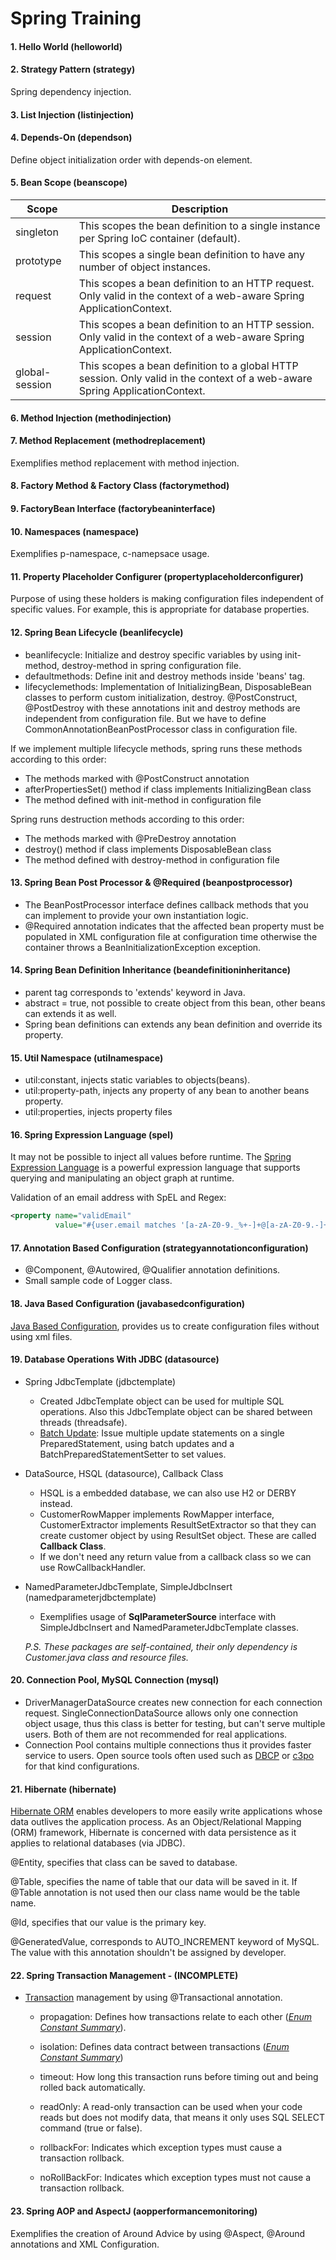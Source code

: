 # Spring Training
#### 1. Hello World (helloworld)
#### 2. Strategy Pattern (strategy)
Spring dependency injection. 
#### 3. List Injection (listinjection)
#### 4. Depends-On (dependson)
Define object initialization order with depends-on element.
#### 5. Bean Scope (beanscope)
| Scope         | Description   |
| ----------- |---------------|
| singleton     | This scopes the bean definition to a single instance per Spring IoC container (default). |
| prototype     | This scopes a single bean definition to have any number of object instances.      |
| request       | This scopes a bean definition to an HTTP request. Only valid in the context of a web-aware Spring ApplicationContext.     |
| session       | This scopes a bean definition to an HTTP session. Only valid in the context of a web-aware Spring ApplicationContext.      |
| global-session| This scopes a bean definition to a global HTTP session. Only valid in the context of a web-aware Spring ApplicationContext.      |
#### 6. Method Injection (methodinjection)
#### 7. Method Replacement (methodreplacement)
Exemplifies method replacement with method injection.
#### 8. Factory Method & Factory Class (factorymethod)
#### 9. FactoryBean Interface (factorybeaninterface)
#### 10. Namespaces (namespace)
Exemplifies p-namespace, c-namepsace usage.
#### 11. Property Placeholder Configurer (propertyplaceholderconfigurer)
Purpose of using these holders is making configuration files independent of specific values. For example, this is appropriate for database properties.
#### 12. Spring Bean Lifecycle (beanlifecycle)
- beanlifecycle: Initialize and destroy specific variables by using init-method, destroy-method in spring configuration file.
- defaultmethods: Define init and destroy methods inside 'beans' tag.
- lifecyclemethods: Implementation of InitializingBean, DisposableBean classes to perform custom initialization, destroy. @PostConstruct, @PostDestroy with these annotations init and destroy methods are independent from configuration file. But we have to define CommonAnnotationBeanPostProcessor class in configuration file.
 
 If we implement multiple lifecycle methods, spring runs these methods according to this order:
 
 * The methods marked with @PostConstruct annotation
 * afterPropertiesSet() method if class implements InitializingBean class
 * The method defined with init-method in configuration file

 Spring runs destruction methods according to this order:
 
 * The methods marked with @PreDestroy annotation
 * destroy() method if class implements DisposableBean class
 * The method defined with destroy-method in configuration file

#### 13. Spring Bean Post Processor & @Required (beanpostprocessor)
- The BeanPostProcessor interface defines callback methods that you can implement to provide your own instantiation logic.
- @Required annotation indicates that the affected bean property must be populated in XML configuration file at configuration time otherwise the container throws a BeanInitializationException exception.

#### 14. Spring Bean Definition Inheritance (beandefinitioninheritance)
- parent tag corresponds to 'extends' keyword in Java.
- abstract = true, not possible to create object from this bean, other beans can extends it as well.
- Spring bean definitions can extends any bean definition and override its property.

#### 15. Util Namespace (utilnamespace)
- util:constant, injects static variables to objects(beans).
- util:property-path, injects any property of any bean to another beans property.
- util:properties, injects property files

#### 16. Spring Expression Language (spel)
It may not be possible to inject all values before runtime. The [Spring Expression Language](http://docs.spring.io/spring/docs/current/spring-framework-reference/html/expressions.html "SpEL") is a powerful expression language that supports querying and manipulating an object graph at runtime.

Validation of an email address with SpEL and Regex: 

```xml
<property name="validEmail" 
          value="#{user.email matches '[a-zA-Z0-9._%+-]+@[a-zA-Z0-9.-]+\\.[a-zA-Z]{2,4}'}"/>
```
#### 17. Annotation Based Configuration (strategyannotationconfiguration)
- @Component, @Autowired, @Qualifier annotation definitions. 
- Small sample code of Logger class.

#### 18. Java Based Configuration (javabasedconfiguration)
[Java Based Configuration](http://www.tutorialspoint.com/spring/spring_java_based_configuration.htm "Tutorials Point"), provides us to create configuration files without using xml files.

#### 19. Database Operations With JDBC (datasource)
- Spring JdbcTemplate (jdbctemplate)
    * Created JdbcTemplate object can be used for multiple SQL operations. Also this JdbcTemplate object can be shared between threads (threadsafe).
    * [Batch Update](http://docs.spring.io/spring/docs/current/javadoc-api/org/springframework/jdbc/core/JdbcTemplate.html#batchUpdate-java.lang.String-org.springframework.jdbc.core.BatchPreparedStatementSetter-, "Spring Documentaion"): Issue multiple update statements on a single PreparedStatement, using batch updates and a BatchPreparedStatementSetter to set values.
- DataSource, HSQL (datasource), Callback Class
    * HSQL is a embedded database, we can also use H2 or DERBY instead.
    * CustomerRowMapper implements RowMapper interface, CustomerExtractor implements ResultSetExtractor so that they can create customer object by using ResultSet object. These are called **Callback Class**.
    * If we don't need any return value from a callback class so we can use RowCallbackHandler.
- NamedParameterJdbcTemplate, SimpleJdbcInsert (namedparameterjdbctemplate)
    * Exemplifies usage of **SqlParameterSource** interface with SimpleJdbcInsert and NamedParameterJdbcTemplate classes.
    
    *P.S. These packages are self-contained, their only dependency is Customer.java class and resource files.*

#### 20. Connection Pool, MySQL Connection (mysql)
- DriverManagerDataSource creates new connection for each connection request. SingleConnectionDataSource allows only one connection object usage, thus this class is better for testing, but can't serve multiple users. Both of them are not recommended for real applications.
- Connection Pool contains multiple connections thus it provides faster service to users. Open source tools often used such as [DBCP](http://commons.apache.org/proper/commons-dbcp/) or [c3po](http://www.mchange.com/projects/c3p0/) for that kind configurations.

#### 21. Hibernate (hibernate)

[Hibernate ORM](http://hibernate.org/orm/) enables developers to more easily write applications whose data outlives the application process. As an Object/Relational Mapping (ORM) framework, Hibernate is concerned with data persistence as it applies to relational databases (via JDBC).

@Entity, specifies that class can be saved to database.

@Table, specifies the name of table that our data will be saved in it. If @Table annotation is not used then our class name would be the table name.

@Id, specifies that our value is the primary key.

@GeneratedValue, corresponds to AUTO_INCREMENT keyword of MySQL. The value with this annotation shouldn't be assigned by developer.

#### 22. Spring Transaction Management - (INCOMPLETE)

- [Transaction](http://docs.spring.io/spring/docs/current/spring-framework-reference/html/transaction.html) management by using @Transactional annotation.

    - propagation: Defines how transactions relate to each other ([_Enum Constant Summary_](http://docs.spring.io/spring/docs/current/javadoc-api/org/springframework/transaction/annotation/Propagation.html)).

    - isolation: Defines data contract between transactions ([_Enum Constant Summary_](http://docs.spring.io/spring/docs/current/javadoc-api/org/springframework/transaction/annotation/Isolation.html))

    - timeout: How long this transaction runs before timing out and being rolled back automatically.

    - readOnly: A read-only transaction can be used when your code reads but does not modify data, that means it only uses SQL SELECT command (true or false).

    - rollbackFor: Indicates which exception types must cause a transaction rollback.

    - noRollBackFor: Indicates which exception types must not cause a transaction rollback.
    
#### 23. Spring AOP and AspectJ (aopperformancemonitoring)
Exemplifies the creation of Around Advice by using @Aspect, @Around annotations and XML Configuration. 

